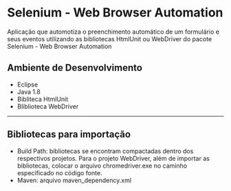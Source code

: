 # Selenium - Web Browser Automation
 Aplicação que automotiza o preenchimento automático de um formulário e seus eventos utilizando as bibliotecas HtmlUnit ou WebDriver do pacote Selenium - Web Browser Automation
 
## Ambiente de Desenvolvimento
- Eclipse
- Java 1.8
- Bibliteca HtmlUnit
- Bliblioteca WebDriver

----------
## Bibliotecas para importação 
- Build Path: bibliotecas se encontram compactadas dentro dos respectivos projetos. Para o projeto WebDriver, além de importar as bibliotecas, colocar o arquivo chromedriver.exe no caminho especificado no código fonte.
- Maven: arquivo maven_dependency.xml
